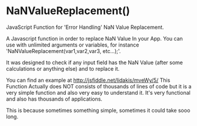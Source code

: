 NaNValueReplacement()
===================

JavaScript Function for 'Error Handling' NaN Value Replacement.

A Javascript function in order to replace NaN Value In your App.
You can use with unlimited arguments or variables, for instance 'NaNValueReplacement(var1,var2,var3, etc...);'.

It was designed to check if any input field has the NaN Value (after some calculations or anything else) and to replace it.

You can find an example at http://jsfiddle.net/lidakis/mveWy/5/
This Function Actually does NOT consists of thousands of lines of code but it is a very simple function and also very easy to understand it. 
It's very functional and also has thousands of applications.

This is because sometimes something simple, sometimes it could take sooo long.
